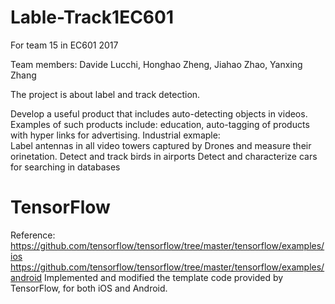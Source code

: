 # Lable-Track1EC601
For team 15  in EC601 2017

Team members: Davide Lucchi, Honghao Zheng, Jiahao Zhao, Yanxing Zhang

The project is about label and track detection.

Develop a useful product that includes auto-detecting objects in videos.  Examples of such products include:  education, auto-tagging of products with hyper links for advertising.
Industrial exmaple:  
Label antennas in all video towers captured by Drones and measure their orinetation.
Detect and track birds in airports
Detect and characterize cars for searching in databases

# TensorFlow
Reference: https://github.com/tensorflow/tensorflow/tree/master/tensorflow/examples/ios
           https://github.com/tensorflow/tensorflow/tree/master/tensorflow/examples/android
Implemented and modified the template code provided by TensorFlow, for both iOS and Android.
